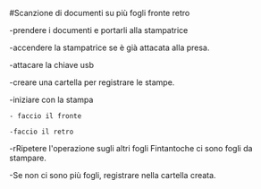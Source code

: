 #Scanzione di documenti su più fogli fronte retro

-prendere i documenti e portarli alla stampatrice

-accendere la stampatrice se è già attacata alla presa.

-attacare la chiave usb 

-creare una cartella per registrare le stampe.

-iniziare  con la stampa

    - faccio il fronte

    -faccio il retro

-rRipetere l'operazione sugli altri fogli Fintantoche ci sono fogli da stampare.

-Se non ci sono più fogli, registrare  nella cartella creata.
